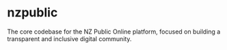 # nzpublic
The core codebase for the NZ Public Online platform, focused on building a transparent and inclusive digital community.
